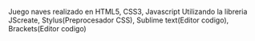 Juego naves realizado en HTML5, CSS3, Javascript
Utilizando la libreria JScreate, Stylus(Preprocesador CSS), Sublime text(Editor codigo), Brackets(Editor codigo)

